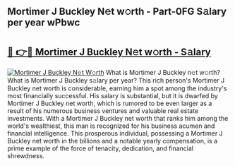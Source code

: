 ## Mortimer J Buckley N𝚎t w𝚘rth - Part-0FG S𝚊lary per year wPbwc

# <h2><a href="http://gc1hk2.nevu.top/?p=Mortimer+J+Buckley">🔗 👉🔴 Mortimer J Buckley N𝚎t w𝚘rth - S𝚊lary</a></h2>

[![Mortimer J Buckley N𝚎t W𝚘rth](https://i.imgur.com/Oavwk0R.jpeg)](http://gc1hk2.nevu.top/?p=Mortimer+J+Buckley)
What is Mortimer J Buckley n𝚎t w𝚘rth? What is Mortimer J Buckley s𝚊lary per year?
This rich person's Mortimer J Buckley net worth is considerable, earning him a spot among the industry's most financially successful. His salary is substantial, but it is dwarfed by Mortimer J Buckley net worth, which is rumored to be even larger as a result of his numerous business ventures and valuable real estate investments. With a Mortimer J Buckley net worth that ranks him among the world's wealthiest, this man is recognized for his business acumen and financial intelligence. This prosperous individual, possessing a Mortimer J Buckley net worth in the billions and a notable yearly compensation, is a prime example of the force of tenacity, dedication, and financial shrewdness.
